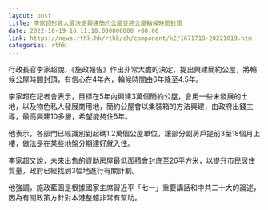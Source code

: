 ```yaml
---
layout: post
title: 李家超形容大膽決定興建簡約公屋並將公屋輪候時間封頂
date: 2022-10-19 16:11:18.000000000 +08:00
link: https://news.rthk.hk/rthk/ch/component/k2/1671718-20221019.htm
categories: rthk
---
```


行政長官李家超說，《施政報告》作出非常大膽的決定，提出興建簡約公屋，將輪候公屋時間封頂，有信心在4年內，輪候時間由6年降至4.5年。

李家超在記者會表示，目標在5年內興建3萬個簡約公屋，會用一些未發展的土地，以及物色私人發展商用地，簡約公屋會以集裝箱的方法興建，由政府出錢主導，最高興建10多層，希望能夠住5年。

他表示，各部門已經識別到起碼1.2萬個公屋單位，讓部分劏房戶提前3至18個月上樓，做法是在某些地盤分期建好就入住。

李家超又說，未來出售的資助房屋最低面積會封底至26平方米，以提升市民居住質量，政府已經找到3幅地進行有關計劃。

他強調，施政藍圖是根據國家主席習近平「七一」重要講話和中共二十大的論述，因為有關政策方針對本港整體非常有幫助。
